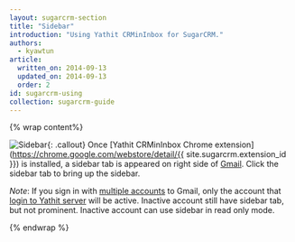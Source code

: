 ```yaml
---
layout: sugarcrm-section
title: "Sidebar"
introduction: "Using Yathit CRMinInbox for SugarCRM."
authors:
  - kyawtun
article:
  written_on: 2014-09-13
  updated_on: 2014-09-13
  order: 2
id: sugarcrm-using
collection: sugarcrm-guide
---
```


{% wrap content%}


![Sidebar](/imgs/sugarcrm/sidebar.gif){: .callout} Once [Yathit CRMinInbox Chrome extension](https://chrome.google.com/webstore/detail/{{ site.sugarcrm.extension_id }}) is installed, a sidebar tab is appeared on right side of [Gmail](https://mail.google.com). Click the sidebar tab to bring up the sidebar.
 
*Note*: If you sign in with [multiple accounts](https://support.google.com/accounts/answer/1721977) to Gmail, only the account that [login to Yathit server](../setup/index.html#login-to-yathit-server) will be active. Inactive account still have sidebar tab, but not prominent. Inactive account can use sidebar in read only mode.  



{% endwrap %}
